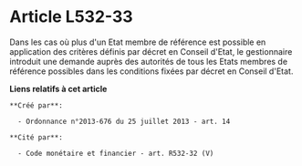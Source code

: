 # Article L532-33

Dans les cas où plus d'un Etat membre de référence est possible en application des critères définis par décret en Conseil
d'Etat, le gestionnaire introduit une demande auprès des autorités de tous les Etats membres de référence possibles dans les
conditions fixées par décret en Conseil d'Etat.

**Liens relatifs à cet article**

	**Créé par**:

	  - Ordonnance n°2013-676 du 25 juillet 2013 - art. 14

	**Cité par**:

	  - Code monétaire et financier - art. R532-32 (V)
